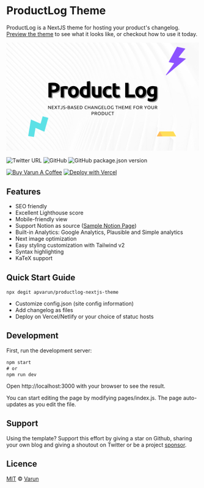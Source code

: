 # ProductLog Theme

ProductLog is a NextJS theme for hosting your product's changelog. [Preview the theme](https://productlog-theme.vercel.app/) to see what it looks like, or checkout how to use it today.

![ProductLog Theme Logo](/public/static/ProductLog.png)

![Twitter URL](https://img.shields.io/twitter/url?style=social&url=https%3A%2F%2Fgithub.com%2Fapvarun%2Fproductlog-nextjs-theme) ![GitHub](https://img.shields.io/github/license/apvarun/productlog-nextjs-theme) ![GitHub package.json version](https://img.shields.io/github/package-json/v/apvarun/productlog-nextjs-theme)

<a href="https://www.buymeacoffee.com/apvarun" target="_blank"><img src="https://cdn.buymeacoffee.com/buttons/v2/default-yellow.png" alt="Buy Varun A Coffee" style="height: 30px !important;width: 108px !important;"></a> [![Deploy with Vercel](https://vercel.com/button)](https://vercel.com/new/git/external?repository-url=https://github.com/apvarun/productlog-nextjs-theme)


## Features

- SEO friendly
- Excellent Lighthouse score
- Mobile-friendly view
- Support Notion as source ([Sample Notion Page](https://polar-shoulder-194.notion.site/cbde2cdc46a14dfcaf5169eab225c30b))
- Built-in Analytics: Google Analytics, Plausible and Simple analytics
- Next image optimization
- Easy styling customization with Tailwind v2
- Syntax highlighting
- KaTeX support

## Quick Start Guide

```
npx degit apvarun/productlog-nextjs-theme
```

- Customize config.json (site config information)
- Add changelog as files
- Deploy on Vercel/Netlify or your choice of statuc hosts

## Development

First, run the development server:

```
npm start
# or
npm run dev
```

Open http://localhost:3000 with your browser to see the result.

You can start editing the page by modifying pages/index.js. The page auto-updates as you edit the file.

## Support

Using the template? Support this effort by giving a star on Github, sharing your own blog and giving a shoutout on Twitter or be a project [sponsor](https://buymeacoffee.com/apvarun).

## Licence

[MIT](https://github.com/apvarun/productlog-nextjs-theme/blob/master/LICENSE) © [Varun](https://apvarun.com)